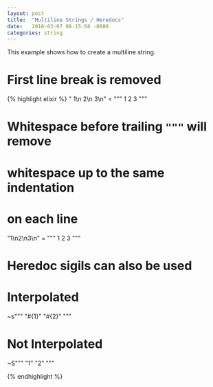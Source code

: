 ```yaml
---
layout: post
title:  "Multiline Strings / Heredocs"
date:   2016-03-07 08:15:58 -0600
categories: string
---
```

This example shows how to create a multiline string.

# First line break is removed
{% highlight elixir %}
"  1\n  2\n  3\n" = """
  1
  2
  3
"""

# Whitespace before trailing `"""` will remove
# whitespace up to the same indentation
# on each line
  "1\n2\n3\n" = """
                1
                2
                3
                """  

# Heredoc sigils can also be used
# Interpolated
~s"""
\"#{1}\"
\"#{2}\"
"""
# Not Interpolated
~S"""
"1"
"2"
"""

{% endhighlight %}
